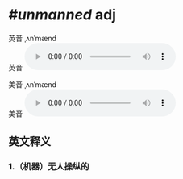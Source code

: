 # ***\#unmanned*** adj
英音 ˌʌnˈmænd  
英音
<audio src="./media/unmanned1_AAC.aac" controls="controls"></audio>

美音 ˌʌnˈmænd  
美音
<audio src="./media/unmanned2_AAC.aac" controls="controls"></audio>



  

英文释义
---
### 1.**（机器）无人操纵的**  


